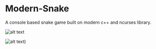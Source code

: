 # Modern-Snake

A console based snake game built on modern c++ and ncurses library.

![alt text]([http://url/to/img.png](https://github.com/efeari/Modern-Snake/blob/main/img/Screenshot%202022-10-11%20at%2014.47.04.png))

![alt text]([https://github.com/efeari/Modern-Snake/blob/main/img/Screenshot%202022-10-11%20at%2014.48.29.png))
